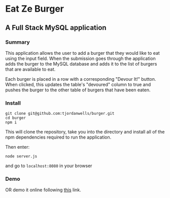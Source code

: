 # Eat Ze Burger

## A Full Stack MySQL application

### Summary

This application allows the user to add a burger that they would like to eat using the input field. When the submission goes through the application adds the burger to the MySQL database and adds it to the list of burgers that are available to eat.

Each burger is placed in a row with a corresponding "Devour It!" button. When clicked, this updates the table's "devoured" column to true and pushes the burger to the other table of burgers that have been eaten.

### Install

```
git clone git@github.com:tjordanwells/burger.git
cd burger
npm i
```

This will clone the repository, take you into the directory and install all of the npm dependencies required to run the application.

Then enter:

```
node server.js
```

and go to ```localhost:8080``` in your browser

### Demo

OR demo it online following
[this](https://salty-sea-44438.herokuapp.com/) link.




